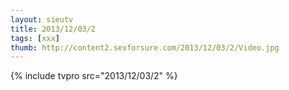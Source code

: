 ```yaml
--- 
layout: sieutv
title: 2013/12/03/2
tags: [xxx]
thumb: http://content2.sexforsure.com/2013/12/03/2/Video.jpg
---
```

{% include tvpro src="2013/12/03/2" %} 
